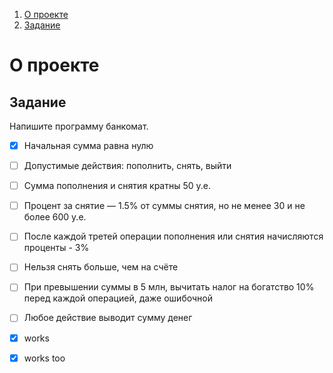 1. [О проекте](#о-проекте)
2. [Задание](#о-проекте)
# О проекте

## Задание
Напишите программу банкомат.
- [x] Начальная сумма равна нулю
- [ ] Допустимые действия: пополнить, снять, выйти
- [ ] Сумма пополнения и снятия кратны 50 у.е.
- [ ] Процент за снятие — 1.5% от суммы снятия, но не менее 30 и не более 600 у.е.
- [ ] После каждой третей операции пополнения или снятия начисляются проценты - 3%
- [ ] Нельзя снять больше, чем на счёте
- [ ] При превышении суммы в 5 млн, вычитать налог на богатство 10% перед каждой операцией, даже ошибочной
- [ ] Любое действие выводит сумму денег

- [x] works
- [x] works too